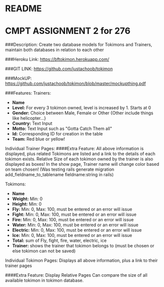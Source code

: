 # README
# CMPT ASSIGNMENT 2 for 276

###Description:
Create two database models for Tokimons and Trainers, maintain both databases in relation to each other

###Heroku Link:
 https://bftokimon.herokuapp.com/
 
###GIT LINK:
 https://github.com/justachoob/tokimon
 
###MockUP:
 https://github.com/justachoob/tokimon/blob/master/mockupthing.pdf
 
###Features:
Trainers:
  * **Name**
  * **Level:** For every 3 tokimon owned, level is increased by 1. Starts at 0
  * **Gender:** Choice between Male, Female or Other {Other include things like helicopter...}
  * **Country:** Text Input
  * **Motto:**  Text Input such as "Gotta Catch Them all"
  * **Id:**  Corresponding ID for creation in the table
  * **Team:** Red blue or yellow!
    
Individual Trainer Pages:
####Extra Feature:
All above information is displayed, plus related Tokimons are listed and a link to the details of each tokimon exists.
Relative Size of each tokimon owned by the trainer is also displayed as boxes!
In the show page, Trainer name will change color based on team chosen! (Was testing rails generate migration add_fieldname_to_tablename fieldname:string in rails)

Tokimons:
  * **Name**
  * **Weight:** Min: 0
  * **Height:** Min: 0
  * **Fly:** Min: 0, Max: 100, must be entered or an error will issue
  * **Fight:** Min: 0, Max: 100, must be entered or an error will issue
  * **Fire:** Min: 0, Max: 100, must be entered or an error will issue
  * **Water:** Min: 0, Max: 100, must be entered or an error will issue
  * **Electric:** Min: 0, Max: 100, must be entered or an error will issue
  * **Ice:** Min: 0, Max: 100, must be entered or an error will issue
  * **Total:** sum of Fly, fight, fire, water, electric, ice
  * **Trainer:** shows the trainer that tokimon belongs to (must be chosen or else tokimon can not be saved)
    
Individual Tokimon Pages:
Displays all above information, plus a link to their trainer pages

####Extra Feature:
Display Relative Pages
Can compare the size of all available tokimon in tokimon database.


